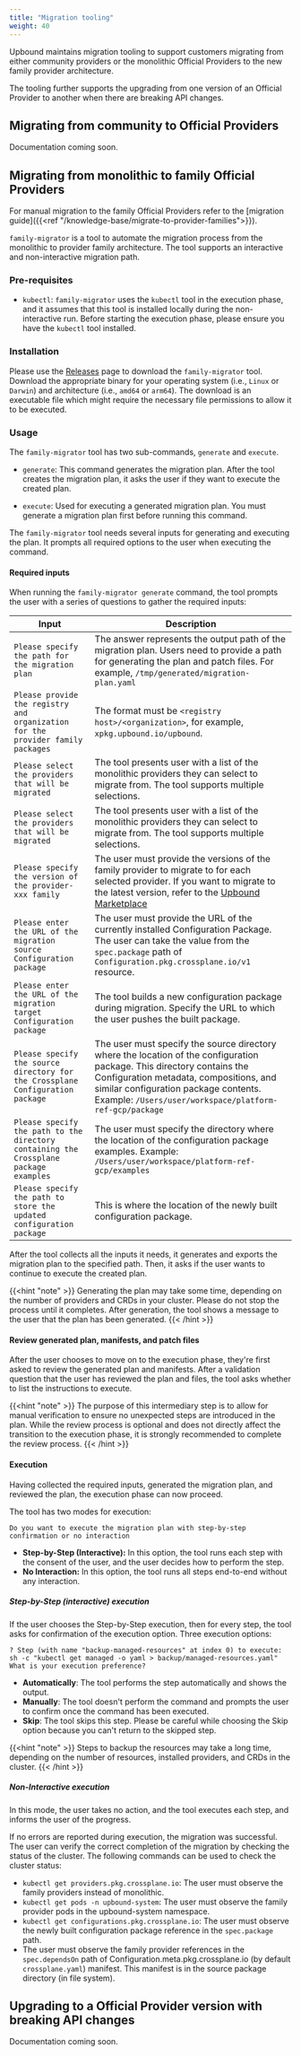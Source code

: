 ```yaml
---
title: "Migration tooling"
weight: 40
---
```


Upbound maintains migration tooling to support customers migrating from either
community providers or the monolithic Official Providers to the new family
provider architecture.

The tooling further supports the upgrading from one version of an Official
Provider to another when there are breaking API changes.

## Migrating from community to Official Providers

Documentation coming soon.

## Migrating from monolithic to family Official Providers

For manual migration to the family Official Providers refer to the
[migration guide]({{<ref "/knowledge-base/migrate-to-provider-families">}}).

`family-migrator` is a tool to automate the migration process from the
monolithic to provider family architecture. The tool supports an interactive and
non-interactive migration path.

### Pre-requisites
<!-- vale alex.ProfanityUnlikely = NO -->
<!-- vale write-good.Passive = NO -->
<!-- ignore "execution" -->
- `kubectl`: `family-migrator` uses the `kubectl` tool in the execution phase,
and it assumes that this tool is installed locally during the
non-interactive run. Before starting the execution phase, please ensure
you have the `kubectl` tool installed.
<!-- vale alex.ProfanityUnlikely = YES -->
<!-- vale write-good.Passive = YES -->

### Installation

Please use the [Releases] page to download the `family-migrator` tool. Download
the appropriate binary for your operating system (i.e., `Linux` or `Darwin`) and
architecture (i.e., `amd64` or `arm64`). The download is an executable file
which might require the necessary file permissions to allow it to be executed.

### Usage

The `family-migrator` tool has two sub-commands, `generate` and `execute`.

<!-- vale alex.ProfanityUnlikely = NO -->
<!-- ignore "executed" -->
- `generate`: This command generates the migration plan. After the tool creates
the migration plan, it asks the user if they want to execute the created plan.

- `execute`: Used for executing a generated migration plan. You must generate a
migration plan first before running this command.
<!-- vale alex.ProfanityUnlikely = YES -->

The `family-migrator` tool needs several inputs for generating and executing the
plan. It prompts all required options to the user when executing the command.

#### Required inputs

When running the `family-migrator generate` command, the tool prompts the
user with a series of questions to gather the required inputs:

| Input | Description |
| ----- | ----------- |
| `Please specify the path for the migration plan` | The answer represents the output path of the migration plan. Users need to provide a path for generating the plan and patch files. For example, `/tmp/generated/migration-plan.yaml` |
| `Please provide the registry and organization for the provider family packages` | The format must be `<registry host>/<organization>`, for example, `xpkg.upbound.io/upbound`. |
| `Please select the providers that will be migrated` | The tool presents user with a list of the monolithic providers they can select to migrate from. The tool supports multiple selections. |
| `Please select the providers that will be migrated` | The tool presents user with a list of the monolithic providers they can select to migrate from. The tool supports multiple selections. |
| `Please specify the version of the provider-xxx family` | The user must provide the versions of the family provider to migrate to for each selected provider. If you want to migrate to the latest version, refer to the [Upbound Marketplace] |
| `Please enter the URL of the migration source Configuration package` | The user must provide the URL of the currently installed Configuration Package. The user can take the value from the `spec.package` path of `Configuration.pkg.crossplane.io/v1` resource. |
| `Please enter the URL of the migration target Configuration package` | The tool builds a new configuration package during migration. Specify the URL to which the user pushes the built package. |
| `Please specify the source directory for the Crossplane Configuration package` | The user must specify the source directory where the location of the configuration package. This directory contains the Configuration metadata, compositions, and similar configuration package contents. Example: `/Users/user/workspace/platform-ref-gcp/package` |
| `Please specify the path to the directory containing the Crossplane package examples` | The user must specify the directory where the location of the configuration package examples. Example: `/Users/user/workspace/platform-ref-gcp/examples` |
| `Please specify the path to store the updated configuration package` | This is where the location of the newly built configuration package. |

<!-- vale alex.ProfanityUnlikely = NO -->
<!-- ignore "execute" -->
After the tool collects all the inputs it needs, it generates and exports the
migration plan to the specified path. Then, it asks if the user wants to
continue to execute the created plan.
<!-- vale alex.ProfanityUnlikely = YES -->

{{<hint "note" >}}
Generating the plan may take some time, depending on the number of providers and
CRDs in your cluster. Please do not stop the process until it completes. After
generation, the tool shows a message to the user that the plan has been
generated.
{{< /hint >}}

#### Review generated plan, manifests, and patch files
<!-- vale alex.ProfanityUnlikely = NO -->
<!-- ignore "execution" -->
After the user chooses to move on to the execution phase, they're first
asked to review the generated plan and manifests. After a validation question
that the user has reviewed the plan and files, the tool asks whether to list the
instructions to execute.

{{<hint "note" >}}
The purpose of this intermediary step is to allow for manual verification to ensure
no unexpected steps are introduced in the plan. While the review process is optional
and does not directly affect the transition to the execution phase, it is strongly
recommended to complete the review process.
{{< /hint >}}

#### Execution

Having collected the required inputs, generated the migration plan, and reviewed the plan,
the execution phase can now proceed.

The tool has two modes for execution:
<!-- vale alex.ProfanityUnlikely = YES -->

`Do you want to execute the migration plan with step-by-step confirmation or
no interaction`

- **Step-by-Step (Interactive):** In this option, the tool runs each step with
the consent of the user, and the user decides how to perform the step.
- **No Interaction:** In this option, the tool runs all steps end-to-end without
any interaction.

<!-- vale alex.ProfanityUnlikely = NO -->
<!-- ignore "execution" -->
##### Step-by-Step (interactive) execution

If the user chooses the Step-by-Step execution, then for every step, the tool
asks for confirmation of the execution option. Three execution options:

`? Step (with name "backup-managed-resources" at index 0) to execute:
sh -c "kubectl get managed -o yaml > backup/managed-resources.yaml"
What is your execution preference?`
<!-- vale alex.ProfanityUnlikely = YES -->

- **Automatically**: The tool performs the step automatically and shows
  the output.
- **Manually**: The tool doesn't perform the command and prompts the user to
confirm once the command has been executed.
- **Skip**: The tool skips this step. Please be careful while choosing the Skip
option because you can't return to the skipped step.

{{<hint "note" >}}
Steps to backup the resources may take a long time, depending on the number of
resources, installed providers, and CRDs in the cluster.
{{< /hint >}}

<!-- vale alex.ProfanityUnlikely = NO -->
<!-- ignore "execution" -->
##### Non-Interactive execution
<!-- vale alex.ProfanityUnlikely = YES -->

In this mode, the user takes no action, and the tool executes each step, and
informs the user of the progress.

<!-- vale alex.ProfanityUnlikely = NO -->
<!-- ignore "execution" -->
If no errors are reported during execution, the migration was successful.
The user can verify the correct completion of the migration by checking
the status of the cluster. The following commands can be used to check
the cluster status:

- `kubectl get providers.pkg.crossplane.io`: The user must observe the family
providers instead of monolithic.
- `kubectl get pods -n upbound-system`: The user must observe the family
provider pods in the upbound-system namespace.
- `kubectl get configurations.pkg.crossplane.io`: The user must observe the
newly built configuration package reference in the `spec.package` path.
- The user must observe the family provider references in the `spec.dependsOn`
path of Configuration.meta.pkg.crossplane.io (by default `crossplane.yaml`)
manifest. This manifest is in the source package directory (in file system).
<!-- vale alex.ProfanityUnlikely = YES -->

## Upgrading to a Official Provider version with breaking API changes

Documentation coming soon.

[Releases]: https://github.com/upbound/extensions-migration/releases
[Upbound Marketplace]: https://marketplace.upbound.io/
